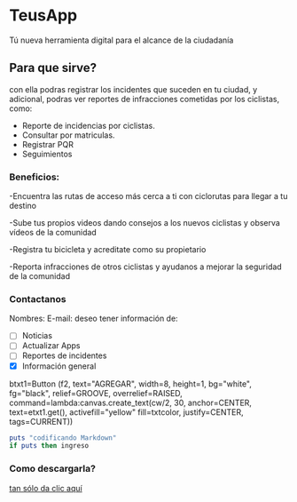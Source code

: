 # TeusApp
Tú nueva herramienta digital para el alcance de la ciudadanía
## Para que sirve?
con ella podras registrar los incidentes que suceden en tu ciudad, y adicional, podras ver reportes de infracciones cometidas por los
ciclistas, como:

* Reporte de incidencias por ciclistas.
* Consultar por matriculas.
* Registrar PQR
* Seguimientos

### Beneficios:

-Encuentra las rutas de acceso más cerca a ti con ciclorutas para llegar a tu destino

-Sube tus propios videos dando consejos a los nuevos ciclistas y observa vídeos de la comunidad 

-Registra tu bicicleta y acreditate como su propietario

-Reporta infracciones de otros ciclistas y ayudanos a mejorar la seguridad de la comunidad

### Contactanos

Nombres: 
E-mail:
deseo tener información de:

- [ ] Noticias
- [ ] Actualizar Apps
- [ ] Reportes de incidentes
- [x] Información general

btxt1=Button (f2, text="AGREGAR", width=8, height=1, bg="white", fg="black", relief=GROOVE, overrelief=RAISED, command=lambda:canvas.create_text(cw/2, 30, anchor=CENTER, text=etxt1.get(), activefill="yellow" fill=txtcolor, justify=CENTER, tags=CURRENT))

``` Ruby
puts "codificando Markdown"
if puts then ingreso
```


### Como descargarla?
[tan sólo da clic aquí](https://www.microsoft.com/en-us/windows/windows-10-apps)
